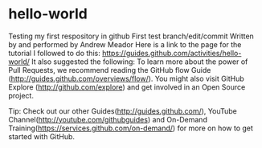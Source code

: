 # hello-world
Testing my first respository in github
First test branch/edit/commit
Written by and performed by Andrew Meador
Here is a link to the page for the tutorial I followed to do this: https://guides.github.com/activities/hello-world/
It also suggested the following:
  To learn more about the power of Pull Requests, we recommend reading the GitHub flow Guide (http://guides.github.com/overviews/flow/). You might also visit GitHub Explore (http://github.com/explore) and get involved in an Open Source project.

Tip: Check out our other Guides(http://guides.github.com/), YouTube Channel(http://youtube.com/githubguides) and On-Demand Training(https://services.github.com/on-demand/) for more on how to get started with GitHub.
